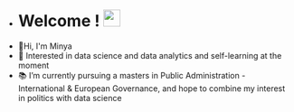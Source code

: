 - # Welcome ! <img src="https://raw.githubusercontent.com/MartinHeinz/MartinHeinz/master/wave.gif" width="30px">
- :sunflower:Hi, I'm Minya
- 👀 Interested in data science and data analytics and self-learning at the moment
- :books: I’m currently pursuing a masters in Public Administration - International & European Governance, and hope to combine my interest in politics with data science


